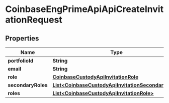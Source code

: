 
# CoinbaseEngPrimeApiApiCreateInvitationRequest

## Properties
Name | Type | Description | Notes
------------ | ------------- | ------------- | -------------
**portfolioId** | **String** |  | 
**email** | **String** |  | 
**role** | [**CoinbaseCustodyApiInvitationRole**](CoinbaseCustodyApiInvitationRole.md) |  | 
**secondaryRoles** | [**List&lt;CoinbaseCustodyApiInvitationSecondaryRole&gt;**](CoinbaseCustodyApiInvitationSecondaryRole.md) |  |  [optional]
**roles** | [**List&lt;CoinbaseCustodyApiInvitationRole&gt;**](CoinbaseCustodyApiInvitationRole.md) |  |  [optional]




